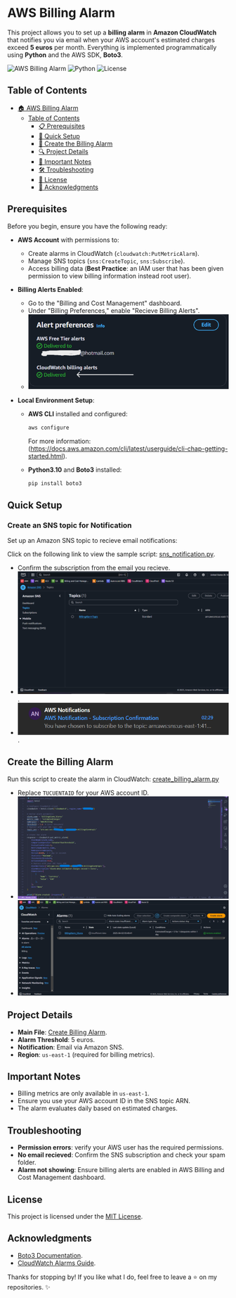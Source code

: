 # AWS Billing Alarm

This project allows you to set up a **billing alarm** in **Amazon CloudWatch** that notifies you via email when your AWS account's estimated charges exceed **5 euros** per month. Everything is implemented programmatically using **Python** and the AWS SDK, **Boto3**.

![AWS Billing Alarm](https://img.shields.io/badge/AWS-Billing%20Alarm-orange?style=flat-square&logo=amazon-aws) ![Python](https://img.shields.io/badge/Python-3.10%2B-blue?style=flat-square&logo=python) ![License](https://img.shields.io/badge/License-MIT-green?style=flat-square)

## Table of Contents

- [🏠 AWS Billing Alarm](#aws-billing-alarm)
  - [Table of Contents](#table-of-contents)
    - [📋 Prerequisites](#prerequisites)
    - [🚀 Quick Setup](#quick-setup)
    - [🔔 Create the Billing Alarm](#create-the-billing-alarm)
    - [🔍 Project Details](#project-details)
    - [📝 Important Notes](#important-notes)
    - [🛠️ Troubleshooting](#troubleshooting)
    - [📄 License](#license)
    - [🌟 Acknowledgments](#acknowledgments)

## Prerequisites

Before you begin, ensure you have the following ready:

- **AWS Account** with permissions to:
  - Create alarms in CloudWatch (`cloudwatch:PutMetricAlarm`).
  - Manage SNS topics (`sns:CreateTopic`, `sns:Subscribe`).
  - Access billing data (**Best Practice**: an IAM user that has been given permission to view billing information instead root user).

- **Billing Alerts Enabled**:
  - Go to the "Billing and Cost Management" dashboard.
  - Under "Billing Preferences," enable "Recieve Billing Alerts".
  - ![Billing Alerts](assets/billing_alerts.png)

- **Local Environment Setup**:
  - **AWS CLI** installed and configured:

    ```bash
    aws configure
    ```

    For more information: (<https://docs.aws.amazon.com/cli/latest/userguide/cli-chap-getting-started.html>).
  - **Python3.10** and **Boto3** installed:

    ```bash
    pip install boto3
    ```

## Quick Setup

### Create an SNS topic for Notification

Set up an Amazon SNS topic to recieve email notifications:

Click on the following link to view the sample script: [sns_notification.py](scripts/sns_notification.py).

- Confirm the subscription from the email you recieve.  
- ![SNS Topic](assets/sns_topic.png).
- ![Subscription Email](assets/subscription_email.png).

## Create the Billing Alarm

Run this script to create the alarm in CloudWatch:
[create_billing_alarm.py](scripts/create_billing_alarm.py)

- Replace `TUCUENTAID` for your AWS account ID.
- ![Script Code](/assets/script_code.png)
- ![CloudWatch Alarm](/assets/cloudwatch_alarm.png)

## Project Details

- **Main File**: [Create Billing Alarm](/scripts/create_billing_alarm.py).
- **Alarm Threshold**: 5 euros.
- **Notification**: Email via Amazon SNS.
- **Region**: `us-east-1` (required for billing metrics).

## Important Notes

- Billing metrics are only available in `us-east-1`.
- Ensure you use your AWS account ID in the SNS topic ARN.
- The alarm evaluates daily based on estimated charges.

## Troubleshooting

- **Permission errors**: verify your AWS user has the required permissions.
- **No email recieved**: Confirm the SNS subscription and check your spam folder.
- **Alarm not showing**: Ensure billing alerts are enabled in AWS Billing and Cost Management dashboard.

## License

This project is licensed under the [MIT License](/LICENSE).

## Acknowledgments

- [Boto3 Documentation](https://boto3.amazonaws.com/v1/documentation/api/latest/index.html).
- [CloudWatch Alarms Guide](https://docs.aws.amazon.com/AmazonCloudWatch/latest/monitoring/AlarmThatSendsEmail.html).

Thanks for stopping by! If you like what I do, feel free to leave a ⭐ on my repositories. ✨
